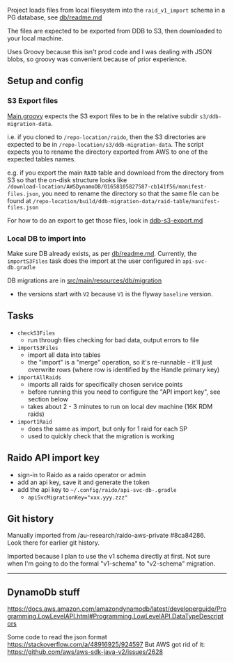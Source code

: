 
Project loads files from local filesystem into the `raid_v1_import` schema in 
a PG database, see [db/readme.md](../../db/readme.md)

The files are expected to be exported from DDB to S3, then downloaded to your
local machine.

Uses Groovy because this isn't prod code and I was dealing with JSON blobs,
so groovy was convenient because of prior experience.


## Setup and config

### S3 Export files

[Main.groovy](./src/main/groovy/raid/ddb_migration/Main.groovy) expects the 
S3 export files to be in the relative subdir `s3/ddb-migration-data`.

i.e. if you cloned to `/repo-location/raido`, then the S3 directories are 
expected to be in `/repo-location/s3/ddb-migration-data`.
The script expects you to rename the directory exported from AWS to one of
the expected tables names.

e.g. if you export the main `RAID` table and download from the directory from
S3 so that the on-disk structure looks like  
`/download-location/AWSDynamoDB/01658105827587-cb141f56/manifest-files.json`,
you need to rename the directory so that the same file can be found at
`/repo-location/build/ddb-migration-data/raid-table/manifest-files.json`

For how to do an export to get those files, look in 
[ddb-s3-export.md](./doc/ddb-s3-export.md)

### Local DB to import into

Make sure DB already exists, as per [db/readme.md](../../db/readme.md).
Currently, the `importS3Files` task does the import at the user configured
in `api-svc-db.gradle`

DB migrations are in 
[src/main/resources/db/migration](./src/main/resources/db/migration)
 - the versions start with `V2` because `V1` is the flyway `baseline` version.

## Tasks

* `checkS3Files`
  * run through files checking for bad data, output errors to file 
* `importS3Files`
  * import all data into tables
  * the "import" is a "merge" operation, so it's re-runnable - it'll just 
  overwrite rows (where row is identified by the Handle primary key)
* `importAllRaids`
  * imports all raids for specifically chosen service points
  * before running this you need to configure the "API import key", see 
    section below 
  * takes about 2 - 3 minutes to run on local dev machine (16K RDM raids) 
* `import1Raid`
  * does the same as import, but only for 1 raid for each SP
  * used to quickly check that the migration is working


## Raido API import key

* sign-in to Raido as a raido operator or admin
* add an api key, save it and generate the token
* add the api key to `~/.config/raido/api-svc-db-.gradle`
  * `apiSvcMigrationKey="xxx.yyy.zzz"`

## Git history

Manually imported from /au-research/raido-aws-private #8ca84286.  
Look there for earlier git history.

Imported because I plan to use the v1 schema directly at first.  Not sure when
I'm going to do the formal "v1-schema" to "v2-schema" migration.

----


## DynamoDb stuff

https://docs.aws.amazon.com/amazondynamodb/latest/developerguide/Programming.LowLevelAPI.html#Programming.LowLevelAPI.DataTypeDescriptors


Some code to read the json format
https://stackoverflow.com/a/48916925/924597
But AWS got rid of it:
https://github.com/aws/aws-sdk-java-v2/issues/2628
